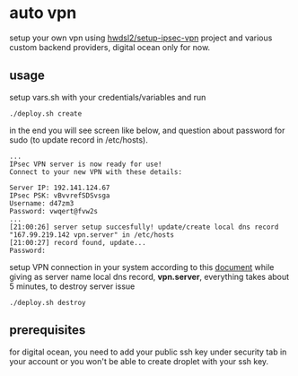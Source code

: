 # auto vpn

setup your own vpn using [hwdsl2/setup-ipsec-vpn](https://github.com/hwdsl2/setup-ipsec-vpn) project and various custom backend providers, digital ocean only for now.

## usage

setup vars.sh with your credentials/variables and run

```./deploy.sh create```

in the end you will see screen like below, and question about password for sudo (to update record in /etc/hosts).

```
...
IPsec VPN server is now ready for use!
Connect to your new VPN with these details:

Server IP: 192.141.124.67
IPsec PSK: vBvvrefSDSvsga
Username: d47zm3
Password: vwqert@fvw2s
...
[21:00:26] server setup succesfully! update/create local dns record "167.99.219.142 vpn.server" in /etc/hosts
[21:00:27] record found, update...
Password:
```

setup VPN connection in your system according to this [document](https://github.com/hwdsl2/setup-ipsec-vpn/blob/master/docs/clients.md) while giving as server name local dns record, **vpn.server**, everything takes about 5 minutes, to destroy server issue

```./deploy.sh destroy```


## prerequisites

for digital ocean, you need to add your public ssh key under security tab in your account or you won't be able to create droplet with your ssh key.
